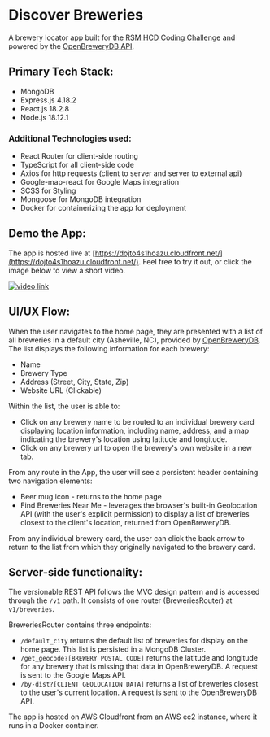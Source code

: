 # Discover Breweries

A brewery locator app built for the [RSM HCD Coding Challenge](https://github.com/sds-smith/rsm-hcd-coding-challenge/blob/main/RSM%20HCD%20Coding%20Challenge%20Instructions.pdf) and powered by the [OpenBreweryDB API](https://www.openbrewerydb.org/documentation).

## Primary Tech Stack:
 * MongoDB
 * Express.js 4.18.2
 * React.js 18.2.8
 * Node.js 18.12.1

### Additional Technologies used:
 * React Router for client-side routing
 * TypeScript for all client-side code
 * Axios for http requests (client to server and server to external api)
 * Google-map-react for Google Maps integration
 * SCSS for Styling
 * Mongoose for MongoDB integration
 * Docker for containerizing the app for deployment

 ## Demo the App:
 The app is hosted live at [https://dojto4s1hoazu.cloudfront.net/](https://dojto4s1hoazu.cloudfront.net/). Feel free to try it out, or click the image below to view a short video.

 [![video link](http://img.youtube.com/vi/AsdvD8i8Wd4/0.jpg)](https://youtu.be/AsdvD8i8Wd4)


 ## UI/UX Flow:
 When the user navigates to the home page, they are presented with a list of all breweries in a default city (Asheville, NC), provided by [OpenBreweryDB](https://www.openbrewerydb.org/documentation). The list displays the following information for each brewery:

  * Name
  * Brewery Type
  * Address (Street, City, State, Zip)
  * Website URL (Clickable)

 Within the list, the user is able to:
  * Click on any brewery name to be routed to an individual brewery card displaying location information, including name, address, and a map indicating the brewery's location using latitude and longitude. 
  * Click on any brewery url to open the brewery's own website in a new tab.

 From any route in the App, the user will see a persistent header containing two navigation elements:
  * Beer mug icon - returns to the home page
  * Find Breweries Near Me - leverages the browser's built-in Geolocation API (with the user's explicit permission) to display a list of breweries closest to the client's location, returned from OpenBreweryDB.
 
 From any individual brewery card, the user can click the back arrow to return to the list from which they originally navigated to the brewery card.

## Server-side functionality:
The versionable REST API follows the MVC design pattern and is accessed through the `/v1` path. It consists of one router (BreweriesRouter) at `v1/breweries`. 

BreweriesRouter contains three endpoints:
 * `/default_city` returns the default list of breweries for display on the home page. This list is persisted in a MongoDB Cluster.
 * `/get_geocode?[BREWERY POSTAL CODE]` returns the latitude and longitude for any brewery that is missing that data in OpenBreweryDB. A request is sent to the Google Maps API.
 * `/by-dist?[CLIENT GEOLOCATION DATA]` returns a list of breweries closest to the user's current location. A request is sent to the OpenBreweryDB API.

 The app is hosted on AWS Cloudfront from an AWS ec2 instance, where it runs in a Docker container.